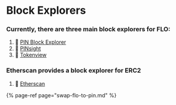 # Block Explorers

### Currently, there are three main block explorers for FLO:

1. 🔗 [PIN Block Explorer ](http://network.flo.cash/)
2. 🔗 [PINsight](https://livenet.flocha.in/)
3. 🔗 [Tokenview](https://flo.tokenview.com/en/)

### Etherscan provides a block explorer for ERC2

1. 🔗 [Etherscan](https://etherscan.io/token/0xc1f976b91217e240885536af8b63bc8b5269a9be)

{% page-ref page="swap-flo-to-pin.md" %}







